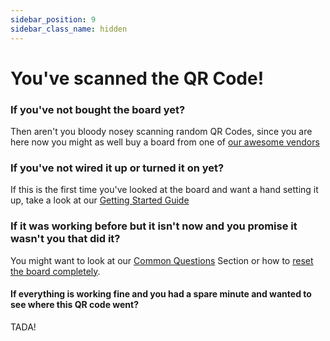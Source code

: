 ```yaml
---
sidebar_position: 9
sidebar_class_name: hidden
---
```


# You've scanned the QR Code! 

### If you've not bought the board yet?
Then aren't you bloody nosey scanning random QR Codes, since you are here now you might as well buy a board from one of [our awesome vendors](where-to-buy.md)

### If you've not wired it up or turned it on yet?

If this is the first time you've looked at the board and want a hand setting it up, take a look at our [Getting Started Guide](/docs/category/first-boot)

### If it was working before but it isn't now and you promise it wasn't you that did it?


You might want to look at our  [Common Questions](/docs/category/first-boot) Section or how to [reset the board completely](board_buttons.md).

#### If everything is working fine and you had a spare minute and wanted to see where this QR code went?

TADA!

